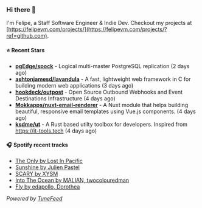 ### Hi there 👋

I'm Felipe, a Staff Software Engineer & Indie Dev. Checkout my projects at [https://felipevm.com/projects/](https://felipevm.com/projects/?ref=github.com).

#### ⭐ Recent Stars
- **[pgEdge/spock](https://github.com/pgEdge/spock)** - Logical multi-master PostgreSQL replication (2 days ago)
- **[ashtonjamesd/lavandula](https://github.com/ashtonjamesd/lavandula)** - A fast, lightweight web framework in C for building modern web applications (3 days ago)
- **[hookdeck/outpost](https://github.com/hookdeck/outpost)** - Open Source Outbound Webhooks and Event Destinations Infrastructure (4 days ago)
- **[Mokkapps/nuxt-email-renderer](https://github.com/Mokkapps/nuxt-email-renderer)** - A Nuxt module that helps building beautiful, responsive email templates using Vue.js components. (4 days ago)
- **[ksdme/ut](https://github.com/ksdme/ut)** - A Rust based utilty toolbox for developers. Inspired from https://it-tools.tech (4 days ago)

#### 🎧 Spotify recent tracks
- [The Only by Lost In Pacific](https://open.spotify.com/track/1uvKCBu0nN2cjL3Rowam2V)
- [Sunshine by Julien Pastel](https://open.spotify.com/track/1wIODZsTfklKJFYnPFJKQ5)
- [SCARY by XYSM](https://open.spotify.com/track/0F5Pi9D61QE7UEhtMIqub6)
- [Into The Ocean by MALIAN, twocolouredman](https://open.spotify.com/track/5eY9jGygXyO5x1djxydy6e)
- [Fly by edapollo, Dorothea](https://open.spotify.com/track/5vCmoK5J8IhoFbMSvOeDBg)

_Powered by [TuneFeed](https://tunefeed.app?ref=github.com)_
